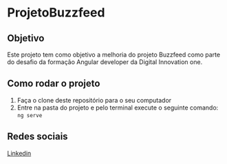 # ProjetoBuzzfeed

## Objetivo

Este projeto tem como objetivo a melhoria do   projeto Buzzfeed como parte do desafio da formação Angular developer da Digital Innovation one.

## Como rodar o projeto

1. Faça o clone deste repositório para o seu computador
2. Entre na pasta do projeto e pelo terminal execute o seguinte comando: `ng serve`

## Redes sociais

[Linkedin](https://linkedin.com/gfernandessantos)
